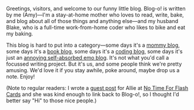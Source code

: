 <!--
.. title: Welcome to Blog-o!
.. date: 2009-12-21 23:08:25
.. author: Amy Brown
-->

Greetings, visitors, and welcome to our funny little blog. Blog-o!
is written by me (Amy)&mdash;I'm a stay-at-home mother who loves to
read, write, bake, and blog about all of those things and anything
else&mdash;and my husband Blake, who is a full-time work-from-home 
coder who likes to bike and eat my baking. 

This blog is hard
to put into a category&mdash;some days it's a 
<a href="http://weblog.latte.ca/amy/girls/">mommy blog</a>, some
days it's a <a href="http://weblog.latte.ca/amy/books/">book
blog</a>, some days it's a <a href="http://weblog.latte.ca/blake/tech/">coding
blog</a>, some days it's just an 
<a href="http://weblog.latte.ca/amy/whingeing/">annoying self-absorbed
emo blog</a>. It's not what you'd call a focussed writing project. 
But it's us, and some people think we're pretty amusing. We'd love
it if you stay awhile, poke around, maybe drop us a note. Enjoy!

(Note to regular readers: I wrote a 
<a href="http://www.notimeforflashcards.com/2009/12/green-christmas-crafts.html">guest post</a> for Allie at <a href="http://www.notimeforflashcards.com/">No Time For Flash Cards</a> and she was kind enough to link back to Blog-o!, so I thought I'd better say "Hi" to those nice people.)


